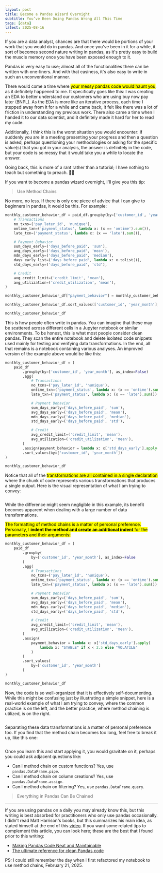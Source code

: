 ```yaml
---
layout: post
title: Become a Pandas Wizard Overnight
subtitle: You’ve Been Doing Pandas Wrong All This Time
tags: [data]
latest: 2025-08-16
---
```


If you are a data analyst, chances are that there would be portions of your work that you would do in pandas. And once you've been in it for a while, it sort of becomes second nature writing in pandas, as it's pretty easy to build the muscle memory once you have been exposed enough to it.

Pandas is very easy to use; almost all of the functionalities there can be written with one-liners. And with that easiness, it's also easy to write in such an unconventional manner.

There would come a time where <mark>your messy pandas code would haunt you</mark>, as it definitely happened to me. It specifically goes like this: I was creating an EDA to better understand our customers who are using buy now pay later (BNPL). As the EDA is more like an iterative process, each time I stepped away from it for a while and came back, it felt like there was a lot of friction in understanding my previous work. There also came a time when I handed it to our data scientist, and it definitely made it hard for her to read my code.

Additionally, I think this is the worst situation you would encounter: if suddenly you are in a meeting presenting your progress and then a question is asked, perhaps questioning your methodologies or asking for the specific value(s) that you got in your analysis, the answer is definitely in the code, but your code is so messy that it would take you a while to locate the answer.

Going back, this is more of a rant rather than a tutorial; I have nothing to teach but something to preach. 🫳🎤 

If you want to become a pandas wizard overnight, I'll give you this tip:

> Use Method Chains

No more, no less. If there is only one piece of advice that I can give to beginners in pandas, it would be this. For example:

```python
monthly_customer_behavior_df = paid_df.groupby(by=['customer_id', 'year_month'], as_index=False).agg(
    # Transactions
    no_txns=('pay_later_id', 'nunique'),
    ontime_txn=('payment_status', lambda x: (x == 'ontime').sum()),
    late_txn=('payment_status', lambda x: (x == 'late').sum()),

    # Payment Behavior
    sum_days_early=('days_before_paid', 'sum'),
    avg_days_early=('days_before_paid', 'mean'),
    mdn_days_early=('days_before_paid', 'median'),
    days_early_list=('days_before_paid', lambda x: x.tolist()),
    std_days_early=('days_before_paid', 'std'),

    # Credit
    avg_credit_limit=('credit_limit', 'mean'),
    avg_utilization=('credit_utilization', 'mean'),
)

monthly_customer_behavior_df["payment_behavior"] = monthly_customer_behavior_df["std_days_early"].apply(lambda x: "STABLE" if x < 2.5 else "VOLATILE")

monthly_customer_behavior_df.sort_values(['customer_id', 'year_month'], inplace=True)

monthly_customer_behavior_df
```

This is how people often write in pandas. You can imagine that these may be scattered across different cells in a Jupyter notebook or similar environments. To be honest, this is what most people consider clean pandas. They scan the entire notebook and delete isolated code snippets used mainly for testing and verifying data transformations. In the end, all that remains is a notebook containing various analyses. An improved version of the example above would be like this:

```python
monthly_customer_behavior_df = (
    paid_df
        .groupby(by=['customer_id', 'year_month'], as_index=False)
        .agg(
            # Transactions
            no_txns=('pay_later_id', 'nunique'),
            ontime_txn=('payment_status', lambda x: (x == 'ontime').sum()),
            late_txn=('payment_status', lambda x: (x == 'late').sum()),

            # Payment Behavior
            sum_days_early=('days_before_paid', 'sum'),
            avg_days_early=('days_before_paid', 'mean'),
            mdn_days_early=('days_before_paid', 'median'),
            std_days_early=('days_before_paid', 'std'),

            # Credit
            avg_credit_limit=('credit_limit', 'mean'),
            avg_utilization=('credit_utilization', 'mean'),
        )
        .assign(payment_behavior = lambda x: x['std_days_early'].apply(lambda x: "STABLE" if x < 2.5 else "VOLATILE"))
        .sort_values(by=['customer_id', 'year_month'])
)

monthly_customer_behavior_df
```

Notice that all of the <mark>transformations are all contained in a single declaration</mark> where the chunk of code represents various transformations that produces a single output. Here is the visual representation of what I am trying to convey:

<div align="center">
  <img src="/assets/images/from_posts/2025-07-06-become-a-pandas-wizard.svg" alt="">
</div>

While the difference might seem negligible in this example, its benefit becomes apparent when dealing with a large number of data transformations. 

<mark>The formatting of method chains is a matter of personal preference. Personally, I <b>indent the method and create an additional indent</b> for the parameters and their arguments:</mark>

```python
monthly_customer_behavior_df = (
    paid_df
        .groupby(
            by=['customer_id', 'year_month'], as_index=False
        )
        .agg(
            # Transactions
            no_txns=('pay_later_id', 'nunique'),
            ontime_txn=('payment_status', lambda x: (x == 'ontime').sum()),
            late_txn=('payment_status', lambda x: (x == 'late').sum()),

            # Payment Behavior
            sum_days_early=('days_before_paid', 'sum'),
            avg_days_early=('days_before_paid', 'mean'),
            mdn_days_early=('days_before_paid', 'median'),
            std_days_early=('days_before_paid', 'std'),

            # Credit
            avg_credit_limit=('credit_limit', 'mean'),
            avg_utilization=('credit_utilization', 'mean'),
        )
        .assign(
            payment_behavior = lambda x: x['std_days_early'].apply(
                lambda x: "STABLE" if x < 2.5 else "VOLATILE"
            )
        )
        .sort_values(
            by=['customer_id', 'year_month']
        )
)

monthly_customer_behavior_df
```

Now, the code is so well-organized that it is effectively self-documenting. While this might be confusing just by illustrating a simple snippet, here is a real-world example of what I am trying to convey, where the common practice is on the left, and the better practice, where method chaining is utilized, is on the right.

<div align="center">
  <img src="/assets/images/from_posts/img-1-2025-08-16-become-a-pandas-wizard.png" alt="">
</div>

Separating these data transformations is a matter of personal preference too. If you find that the method chain becomes too long, feel free to break it up, like this one:

<div align="center">
  <img src="/assets/images/from_posts/img-2-2025-08-16-become-a-pandas-wizard.png" alt="">
</div>

Once you learn this and start applying it, you would gravitate on it, perhaps you could ask adjacent questions like:

- Can I method chain on custom functions? Yes, use `pandas.DataFrame.pipe`.
- Can I method chain on column creations? Yes, use `pandas.DataFrame.assign`.
- Can I method chain on filtering? Yes, use `pandas.DataFrame.query`.

> Everything in Pandas Can Be Chained

<div class="conclusion-divider">
    <hr>
</div>

If you are using pandas on a daily you may already know this, but this writing is best absorbed for practitioners who only use pandas occasionally. I didn't read Matt Harrison's books, but this summarizes his main idea, as stated himself at the end of this [video](https://www.youtube.com/watch?v=zgbUk90aQ6A). If you want some related tips to complement this article, you can look here; these are the best that I found prior to this writing:

- [Making Pandas Code Neat and Maintainable](https://medium.com/henkel-data-and-analytics/making-pandas-code-neat-and-maintainable-e5920f7d2d36)
- [The ultimate reference for clean Pandas code](https://towardsdatascience.com/the-ultimate-reference-for-clean-pandas-code-413df676e63c)

PS: I could still remember the day when I first refactored my notebook to use method chains, February 21, 2025.